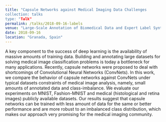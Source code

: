 ```yaml
---
title: "Capsule Networks against Medical Imaging Data Challenges
collection: talks
type: "Talk"
permalink: /talks/2018-09-16-labels
venue: "Large-Scale Annotation of Biomedical Data and Expert Label Synthesis – LABELS – MICCAI"
date: 2018-09-16
location: "Granada, Spain"
---
```


A key component to the success of deep learning is the availability of massive amounts of training data. Building and annotating large datasets for solving medical image classification problems is today a bottleneck for many applications. Recently, capsule networks were proposed to deal with shortcomings of Convolutional Neural Networks (ConvNets). In this work, we compare the behavior of capsule networks against ConvNets under typical datasets constraints of medical image analysis, namely, small amounts of annotated data and class-imbalance. We evaluate our experiments on MNIST, Fashion-MNIST and medical (histological and retina images) publicly available datasets. Our results suggest that capsule networks can be trained with less amount of data for the same or better performance and are more robust to an imbalanced class distribution, which makes our approach very promising for the medical imaging community.